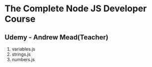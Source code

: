 # The Complete Node JS Developer Course
## Udemy - Andrew Mead(Teacher)

1. variables.js
2. strings.js
3. numbers.js
